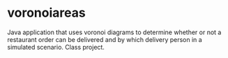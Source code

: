 # voronoiareas
Java application that uses voronoi diagrams to determine whether or not a restaurant order can be delivered and by which delivery person in a simulated scenario. Class project.
